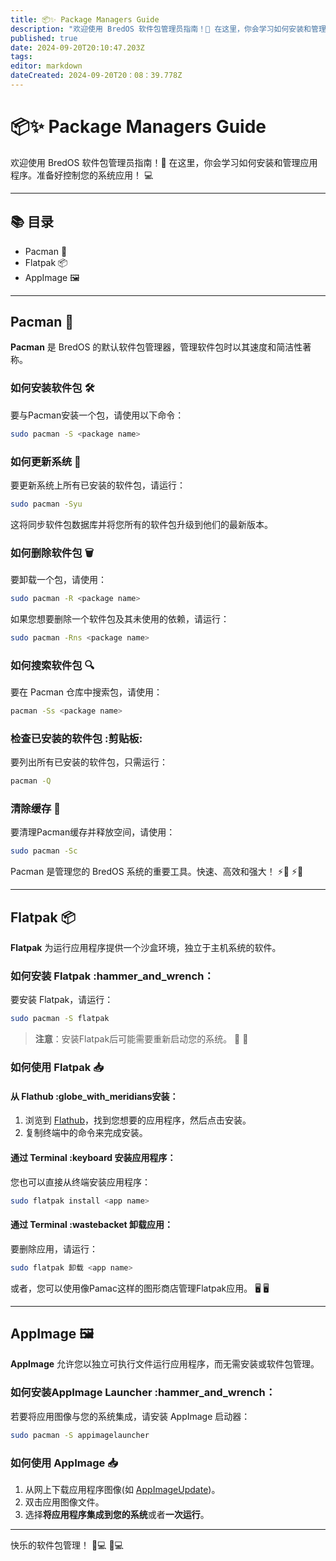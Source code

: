 ```yaml
---
title: 📦✨ Package Managers Guide
description: "欢迎使用 BredOS 软件包管理员指南！🚀 在这里，你会学习如何安装和管理应用程序。 准备好控制您的系统应用！ 💻"
published: true
date: 2024-09-20T20:10:47.203Z
tags:
editor: markdown
dateCreated: 2024-09-20T20：08：39.778Z
---
```


# 📦✨ Package Managers Guide

欢迎使用 BredOS 软件包管理员指南！🚀 在这里，你会学习如何安装和管理应用程序。准备好控制您的系统应用！ 💻

---

## 📚 目录

- Pacman 🐧
- Flatpak 📦
- AppImage 🖼️

---

## Pacman 🐧

**Pacman** 是 BredOS 的默认软件包管理器，管理软件包时以其速度和简洁性著称。

### 如何安装软件包 🛠️

要与Pacman安装一个包，请使用以下命令：

```bash
sudo pacman -S <package name>
```

### 如何更新系统 🔄

要更新系统上所有已安装的软件包，请运行：

```bash
sudo pacman -Syu
```

这将同步软件包数据库并将您所有的软件包升级到他们的最新版本。

### 如何删除软件包 🗑️

要卸载一个包，请使用：

```bash
sudo pacman -R <package name>
```

如果您想要删除一个软件包及其未使用的依赖，请运行：

```bash
sudo pacman -Rns <package name>
```

### 如何搜索软件包 🔍

要在 Pacman 仓库中搜索包，请使用：

```bash
pacman -Ss <package name>
```

### 检查已安装的软件包 :剪贴板:

要列出所有已安装的软件包，只需运行：

```bash
pacman -Q
```

### 清除缓存 🧹

要清理Pacman缓存并释放空间，请使用：

```bash
sudo pacman -Sc
```

Pacman 是管理您的 BredOS 系统的重要工具。快速、高效和强大！ ⚡🐧 ⚡🐧

---

## Flatpak 📦

**Flatpak** 为运行应用程序提供一个沙盒环境，独立于主机系统的软件。

### 如何安装 Flatpak :hammer_and_wrench：

要安装 Flatpak，请运行：

```bash
sudo pacman -S flatpak
```

> **注意**：安装Flatpak后可能需要重新启动您的系统。 🔄 🔄

### 如何使用 Flatpak 📥

#### 从 Flathub :globe_with_meridians安装：

1. 浏览到 [Flathub](https://flathub.org)，找到您想要的应用程序，然后点击安装。
2. 复制终端中的命令来完成安装。

#### 通过 Terminal :keyboard 安装应用程序：

您也可以直接从终端安装应用程序：

```bash
sudo flatpak install <app name>
```

#### 通过 Terminal :wastebacket 卸载应用：

要删除应用，请运行：

```bash
sudo flatpak 卸载 <app name>
```

或者，您可以使用像Pamac这样的图形商店管理Flatpak应用。 🖥️ 🖥️

---

## AppImage 🖼️

**AppImage** 允许您以独立可执行文件运行应用程序，而无需安装或软件包管理。

### 如何安装AppImage Launcher :hammer_and_wrench：

若要将应用图像与您的系统集成，请安装 AppImage 启动器：

```bash
sudo pacman -S appimagelauncher
```

### 如何使用 AppImage 📥

1. 从网上下载应用程序图像(如 [AppImageUpdate](https://appimage.github.io/AppImageUpdate))。
2. 双击应用图像文件。
3. 选择**将应用程序集成到您的系统**或者**一次运行**。

---

快乐的软件包管理！ 🎉💻 🎉💻
